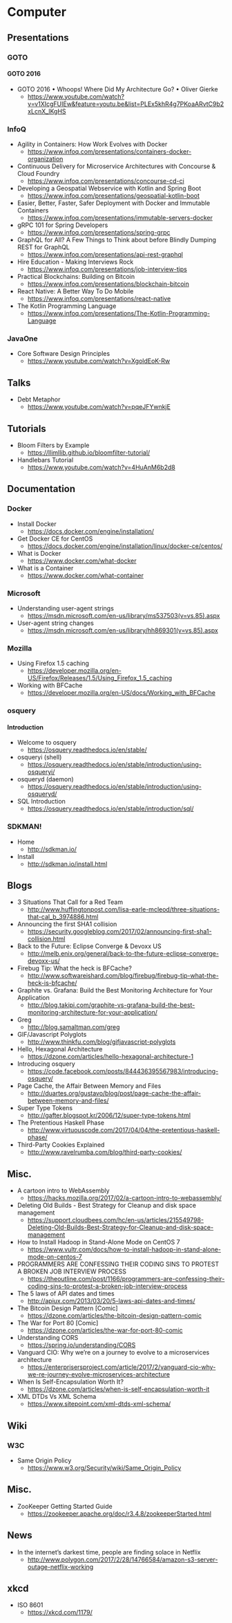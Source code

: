 # Computer
## Presentations
### GOTO
#### GOTO 2016
* GOTO 2016 • Whoops! Where Did My Architecture Go? • Oliver Gierke
  * https://www.youtube.com/watch?v=v1XIcgFUIEw&feature=youtu.be&list=PLEx5khR4g7PKoaARvtC9b2xLcnX_lKgHS

### InfoQ
* Agility in Containers: How Work Evolves with Docker
  * https://www.infoq.com/presentations/containers-docker-organization
* Continuous Delivery for Microservice Architectures with Concourse & Cloud Foundry
  * https://www.infoq.com/presentations/concourse-cd-ci
* Developing a Geospatial Webservice with Kotlin and Spring Boot
  * https://www.infoq.com/presentations/geospatial-kotlin-boot
* Easier, Better, Faster, Safer Deployment with Docker and Immutable Containers
  * https://www.infoq.com/presentations/immutable-servers-docker
* gRPC 101 for Spring Developers
  * https://www.infoq.com/presentations/spring-grpc
* GraphQL for All? A Few Things to Think about before Blindly Dumping REST for GraphQL
  * https://www.infoq.com/presentations/api-rest-graphql
* Hire Education - Making Interviews Rock
  * https://www.infoq.com/presentations/job-interview-tips
* Practical Blockchains: Building on Bitcoin
  * https://www.infoq.com/presentations/blockchain-bitcoin
* React Native: A Better Way To Do Mobile
  * https://www.infoq.com/presentations/react-native
* The Kotlin Programming Language
  * https://www.infoq.com/presentations/The-Kotlin-Programming-Language

### JavaOne
* Core Software Design Principles
  * https://www.youtube.com/watch?v=XgoldEoK-Rw

## Talks
* Debt Metaphor
  * https://www.youtube.com/watch?v=pqeJFYwnkjE

## Tutorials
* Bloom Filters by Example
  * https://llimllib.github.io/bloomfilter-tutorial/
* Handlebars Tutorial
  * https://www.youtube.com/watch?v=4HuAnM6b2d8

## Documentation
### Docker
* Install Docker
  * https://docs.docker.com/engine/installation/
* Get Docker CE for CentOS
  * https://docs.docker.com/engine/installation/linux/docker-ce/centos/
* What is Docker
  * https://www.docker.com/what-docker
* What is a Container
  * https://www.docker.com/what-container

### Microsoft
* Understanding user-agent strings
  * https://msdn.microsoft.com/en-us/library/ms537503(v=vs.85).aspx
* User-agent string changes
  * https://msdn.microsoft.com/en-us/library/hh869301(v=vs.85).aspx

### Mozilla
* Using Firefox 1.5 caching
  * https://developer.mozilla.org/en-US/Firefox/Releases/1.5/Using_Firefox_1.5_caching
* Working with BFCache
  * https://developer.mozilla.org/en-US/docs/Working_with_BFCache

### osquery
#### Introduction
* Welcome to osquery
  * https://osquery.readthedocs.io/en/stable/
* osqueryi (shell)
  * https://osquery.readthedocs.io/en/stable/introduction/using-osqueryi/
* osqueryd (daemon)
  * https://osquery.readthedocs.io/en/stable/introduction/using-osqueryd/
* SQL Introduction
  * https://osquery.readthedocs.io/en/stable/introduction/sql/

### SDKMAN!
* Home
  * http://sdkman.io/
* Install
  * http://sdkman.io/install.html

## Blogs
* 3 Situations That Call for a Red Team
  * http://www.huffingtonpost.com/lisa-earle-mcleod/three-situations-that-cal_b_3974886.html
* Announcing the first SHA1 collision
  * https://security.googleblog.com/2017/02/announcing-first-sha1-collision.html
* Back to the Future: Eclipse Converge & Devoxx US
  * http://melb.enix.org/general/back-to-the-future-eclipse-converge-devoxx-us/
* Firebug Tip: What the heck is BFCache?
  * http://www.softwareishard.com/blog/firebug/firebug-tip-what-the-heck-is-bfcache/
* Graphite vs. Grafana: Build the Best Monitoring Architecture for Your Application
  * http://blog.takipi.com/graphite-vs-grafana-build-the-best-monitoring-architecture-for-your-application/
* Greg
  * http://blog.samaltman.com/greg
* GIF/Javascript Polyglots
  * http://www.thinkfu.com/blog/gifjavascript-polyglots
* Hello, Hexagonal Architecture
  * https://dzone.com/articles/hello-hexagonal-architecture-1
* Introducing osquery
  * https://code.facebook.com/posts/844436395567983/introducing-osquery/
* Page Cache, the Affair Between Memory and Files
  * http://duartes.org/gustavo/blog/post/page-cache-the-affair-between-memory-and-files/
* Super Type Tokens
  * http://gafter.blogspot.kr/2006/12/super-type-tokens.html
* The Pretentious Haskell Phase
  * http://www.virtuouscode.com/2017/04/04/the-pretentious-haskell-phase/
* Third-Party Cookies Explained
  * http://www.ravelrumba.com/blog/third-party-cookies/

## Misc.
* A cartoon intro to WebAssembly
  * https://hacks.mozilla.org/2017/02/a-cartoon-intro-to-webassembly/
* Deleting Old Builds - Best Strategy for Cleanup and disk space management
  * https://support.cloudbees.com/hc/en-us/articles/215549798-Deleting-Old-Builds-Best-Strategy-for-Cleanup-and-disk-space-management
* How to Install Hadoop in Stand-Alone Mode on CentOS 7
  * https://www.vultr.com/docs/how-to-install-hadoop-in-stand-alone-mode-on-centos-7
* PROGRAMMERS ARE CONFESSING THEIR CODING SINS TO PROTEST A BROKEN JOB INTERVIEW PROCESS
  * https://theoutline.com/post/1166/programmers-are-confessing-their-coding-sins-to-protest-a-broken-job-interview-process
* The 5 laws of API dates and times
  * http://apiux.com/2013/03/20/5-laws-api-dates-and-times/
* The Bitcoin Design Pattern [Comic]
  * https://dzone.com/articles/the-bitcoin-design-pattern-comic
* The War for Port 80 [Comic]
  * https://dzone.com/articles/the-war-for-port-80-comic
* Understanding CORS
  * https://spring.io/understanding/CORS
* Vanguard CIO: Why we’re on a journey to evolve to a microservices architecture
  * https://enterprisersproject.com/article/2017/2/vanguard-cio-why-we-re-journey-evolve-microservices-architecture
* When Is Self-Encapsulation Worth It?
  * https://dzone.com/articles/when-is-self-encapsulation-worth-it
* XML DTDs Vs XML Schema
  * https://www.sitepoint.com/xml-dtds-xml-schema/

## Wiki
### W3C
* Same Origin Policy
  * https://www.w3.org/Security/wiki/Same_Origin_Policy

## Misc.
* ZooKeeper Getting Started Guide
  * https://zookeeper.apache.org/doc/r3.4.8/zookeeperStarted.html

## News
* In the internet’s darkest time, people are finding solace in Netflix
  * http://www.polygon.com/2017/2/28/14766584/amazon-s3-server-outage-netflix-working

## xkcd
* ISO 8601
  * https://xkcd.com/1179/
